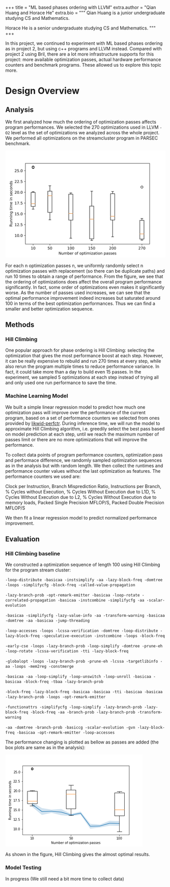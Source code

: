 +++
title = "ML based phases ordering with LLVM"
extra.author = "Qian Huang and Horace He"
extra.bio = """
Qian Huang is a junior undergraduate studying CS and Mathematics.

Horace He is a senior undergraduate studying CS and Mathematics.
"""
+++

In this project, we continued to experiment with ML based phases ordering as in project 2, but using c++ programs and LLVM instead. Compared with project 2 using Bril, there are a lot more infrastructure supports for this project: more available optimization passes, actual hardware performance counters and benchmark programs. These allowed us to explore this topic more.

# Design Overview

## Analysis

We first analyzed how much the ordering of optimization passes affects program performances. We selected the 270 optimizations used in LLVM `-O2` level as the set of optimizations we analyzed across the whole project. We performed all optimizations on the streamcluster program in PARSEC benchmark.

![Performances using randomly selected passes](./w.png)

For each n optimization passes n, we uniformly randomly select n optimization passes with replacement (so there can be duplicate paths) and run 10 times to obtain a range of performance. From the figure, we see that the ordering of optimizations does affect the overall program performance significantly. In fact, some order of optimizations even makes it significantly worse. As the number of passes used increases, we can see that the optimal performance improvement indeed increases but saturated around 100 in terms of the best optimization performances. Thus we can find a smaller and better optimization sequence.

## Methods

### Hill Climbing

One popular approach for phase ordering is Hill Climbing: selecting the optimization that gives the most performance boost at each step. However, it can be really expensive to rebuild and run 270 times at every step, while also rerun the program multiple times to reduce performance variance. In fact, it could take more than a day to build even 15 passes. In the experiment, we sampled 5 optimizations at each step instead of trying all and only used one run performance to save the time.

### Machine Learning Model

We built a simple linear regression model to predict how much one optimization pass will improve over the performance of the current program, based on a set of performance counters we selected from ones provided by [likwid-perfctr](https://github.com/RRZE-HPC/likwid). During inference time, we will run the model to approximate Hill Climbing algorithm, i.e. greedily select the best pass based on model prediction at each step, until we reach the maximum number of passes limit or there are no more optimizations that will improve the performance.

To collect data points of program performance counters, optimization pass and performace difference, we randomly sampled optimization sequences as in the analysis but with random length. We then collect the runtimes and performance counter values without the last optimization as features. The performance counters we used are:

Clock per Instruction, Branch Misprediction Ratio, Instructions per Branch, % Cycles without Execution, % Cycles Without Execution due to L1D, % Cycles Without Execution due to L2, % Cycles Without Execution due to memory loads, Packed Single Precision MFLOP/S, Packed Double Precision MFLOP/S

We then fit a linear regression model to predict normalized performance improvement. 

## Evaluation

### Hill Climbing baseline

We constructed a optimization sequence of length 100 using Hill Climbing for the program stream cluster:

```
-loop-distribute -basicaa -instsimplify -aa -lazy-block-freq -domtree -loops -simplifycfg -block-freq -called-value-propagation

-lazy-branch-prob -opt-remark-emitter -basicaa -loop-rotate -correlated-propagation -basicaa -instcombine -simplifycfg -aa -scalar-evolution

-basicaa -simplifycfg -lazy-value-info -aa -transform-warning -basicaa -domtree -aa -basicaa -jump-threading

-loop-accesses -loops -lcssa-verification -domtree -loop-distribute -lazy-block-freq -speculative-execution -instcombine -loops -block-freq

-early-cse -loops -lazy-branch-prob -loop-simplify -domtree -prune-eh -loop-rotate -lcssa-verification -tti -lazy-block-freq

-globalopt -loops -lazy-branch-prob -prune-eh -lcssa -targetlibinfo -aa -loops -mem2reg -constmerge

-basicaa -aa -loop-simplify -loop-unswitch -loop-unroll -basicaa -basicaa -block-freq -tbaa -lazy-branch-prob

-block-freq -lazy-block-freq -basicaa -basicaa -tti -basicaa -basicaa -lazy-branch-prob -loops -opt-remark-emitter

-functionattrs -simplifycfg -loop-simplify -lazy-branch-prob -lazy-block-freq -block-freq -aa -branch-prob -lazy-branch-prob -transform-warning

-aa -domtree -branch-prob -basiccg -scalar-evolution -gvn -lazy-block-freq -basicaa -opt-remark-emitter -loop-accesses
```

The performance changing is plotted as bellow as passes are added (the box plots are same as in the analysis):

![Hill Climbing order](./wh.png)

As shown in the figure, Hill Climbing gives the almost optimal results.

### Model Testing

In progress (We still need a bit more time to collect data)